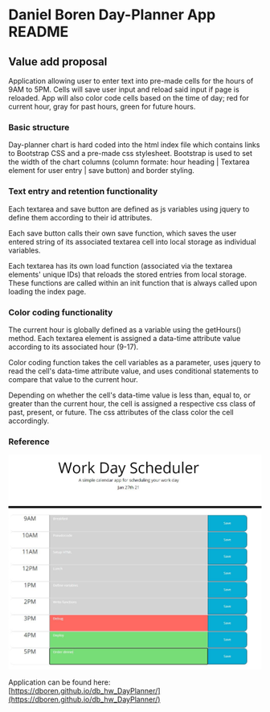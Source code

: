 # Daniel Boren Day-Planner App README

## Value add proposal

Application allowing user to enter text into pre-made cells for the hours of 9AM to 5PM. Cells will save user input and reload said input if page is reloaded. App will also color code cells based on the time of day; red for current hour, gray for past hours, green for future hours.


### Basic structure

Day-planner chart is hard coded into the html index file which contains links to Bootstrap CSS and a pre-made css stylesheet. Bootstrap is used to set the width of the chart columns (column formate: hour heading | Textarea element for user entry | save button) and border styling.


### Text entry and retention functionality

Each textarea and save button are defined as js variables using jquery to define them according to their id attributes.

Each save button calls their own save function, which saves the user entered string of its associated textarea cell into local storage as individual variables.

Each textarea has its own load function (associated via the textarea elements' unique IDs) that reloads the stored entries from local storage. These functions are called within an init function that is always called upon loading the index page.


### Color coding functionality

The current hour is globally defined as a variable using the getHours() method. Each textarea element is assigned a data-time attribute value according to its associated hour (9-17).

Color coding function takes the cell variables as a parameter, uses jquery to read the cell's data-time attribute value, and uses conditional statements to compare that value to the current hour.

Depending on whether the cell's data-time value is less than, equal to, or greater than the current hour, the cell is assigned a respective css class of past, present, or future. The css attributes of the class color the cell accordingly.


### Reference

![Screenshot of app in use](Assets\DayPlannerSC.JPG)


Application can be found here: [https://dboren.github.io/db_hw_DayPlanner/](https://dboren.github.io/db_hw_DayPlanner/)

